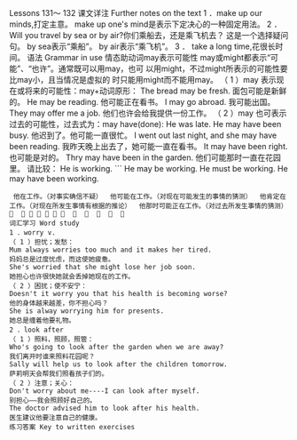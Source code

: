  Lessons 131～ 132 
课文详注 Further notes on the text 
1 ．make up our minds,打定主意。 
make up one's mind是表示下定决心的一种固定用法。 
2 ．Will you travel by sea or by air?你们乘船去，还是乘飞机去？ 
这是一个选择疑问句。 by sea表示“乘船”。 by air表示“乘飞机”。 
3 ． take a long time,花很长时间。 
语法 Grammar in use 
情态助动词may表示可能性 
may或might都表示“可能”、“也许”。通常既可以用may，也可 
以用might，不过might所表示的可能性要比may小，且当情况是虚拟的 
时只能用might而不能用may。 
（ 1 ）may 表示现在或将来的可能性：may+动词原形： 
The bread may be fresh. 
面包可能是新鲜的。 
He may be reading. 
他可能正在看书。 
I may go abroad. 
我可能出国。 
They may offer me a job. 
他们也许会给我提供一份工作。 
（ 2 ）may 也可表示过去的可能性，过去式为：may have(done): 
He was late. He may have been busy. 
他迟到了。他可能一直很忙。 
I went out last night, and she may have been reading. 
我昨天晚上出去了，她可能一直在看书。 
It may have been right. 
也可能是对的。 
Thry may have been in the garden. 
他们可能那时一直在花园里。 
请比较： 
He is working. ``` 
He may be working. 
He must be working. 
He may have been working. 
``` 
 他在工作。（对事实确信不疑）  他可能在工作。（对现在可能发生的事情的猜测）  他肯定在工作。（对现在所发生事情有根据的推论）  他那时可能正在工作。（对过去所发生事情的猜测）                    
词汇学习 Word study 
1 ．worry v. 
（ 1 ）担忧；发愁： 
Mum always worries too much and it makes her tired. 
妈妈总是过度忧虑，而这使她疲惫。 
She's worried that she might lose her job soon. 
她担心也许很快她就会丢掉她现在的工作。 
（ 2 ）困扰；使不安宁： 
Doesn't it worry you that his health is becoming worse? 
他的身体越来越差，你不担心吗？ 
She is alway worrying him for presents. 
她总是缠着他要礼物。 
2 ．look after 
（ 1 ）照料，照顾，照管： 
Who's going to look after the garden when we are away? 
我们离开时谁来照料花园呢？ 
Sally will help us to look after the children tomorrow. 
萨莉明天会帮我们照看孩子们的。 
（ 2 ）注意；关心： 
Don't worry about me----I can look after myself. 
别担心——我会照顾好自己的。 
The doctor advised him to look after his health. 
医生建议他要注意自己的健康。 
练习答案 Key to written exercises 
